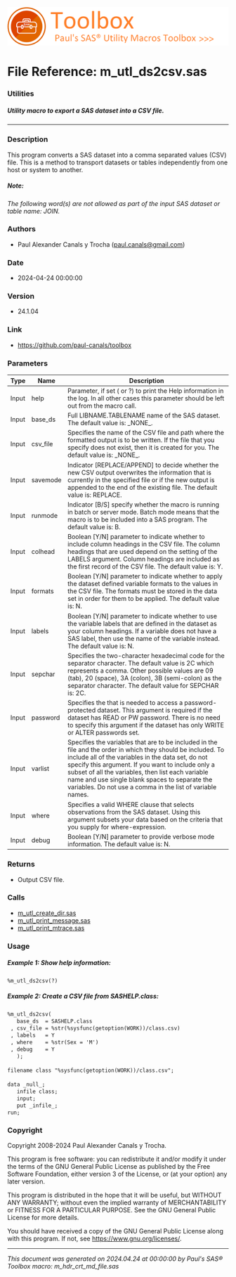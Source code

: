 ![../../misc/images/doc_header.png](../../misc/images/doc_header.png)
# 
# File Reference: m_utl_ds2csv.sas

### Utilities

##### Utility macro to export a SAS dataset into a CSV file.

***

### Description
This program converts a SAS dataset into a comma separated values (CSV) file. This is a method to transport datasets or tables independently from one host or system to another.



##### *Note:*
*The following word(s) are not allowed as part of the input SAS dataset or table name: JOIN.*

### Authors
* Paul Alexander Canals y Trocha (paul.canals@gmail.com)

### Date
* 2024-04-24 00:00:00

### Version
* 24.1.04

### Link
* https://github.com/paul-canals/toolbox

### Parameters
| Type | Name | Description |
| ---- | ---- | ----------- |
| Input | help | Parameter, if set ( or ?) to print the Help information in the log. In all other cases this parameter should be left out from the macro call. |
| Input | base_ds | Full LIBNAME.TABLENAME name of the SAS dataset. The default value is: \_NONE\_. |
| Input | csv_file | Specifies the name of the CSV file and path where the formatted output is to be written. If the file that you specify does not exist, then it is created for you. The default value is: \_NONE\_. |
| Input | savemode | Indicator [REPLACE/APPEND] to decide whether the new CSV output overwrites the information that is currently in the specified file or if the new output is appended to the end of the existing file. The default value is: REPLACE. |
| Input | runmode | Indicator [B/S] specify whether the macro is running in batch or server mode. Batch mode means that the macro is to be included into a SAS program. The default value is: B. |
| Input | colhead | Boolean [Y/N] parameter to indicate whether to include column headings in the CSV file. The column headings that are used depend on the setting of the LABELS argument. Column headings are included as the first record of the CSV file. The default value is: Y. |
| Input | formats | Boolean [Y/N] parameter to indicate whether to apply the dataset defined variable formats to the values in the CSV file. The formats must be stored in the data set in order for them to be applied. The default value is: N. |
| Input | labels | Boolean [Y/N] parameter to indicate whether to use the variable labels that are defined in the dataset as your column headings. If a variable does not have a SAS label, then use the name of the variable instead. The default value is: N. |
| Input | sepchar | Specifies the two-character hexadecimal code for the separator character. The default value is 2C which represents a comma. Other possible values are 09 (tab), 20 (space), 3A (colon), 3B (semi-colon) as the separator character. The default value for SEPCHAR is: 2C. |
| Input | password | Specifies the that is needed to access a password-protected dataset. This argument is required if the dataset has READ or PW password. There is no need to specify this argument if the dataset has only WRITE or ALTER passwords set. |
| Input | varlist | Specifies the variables that are to be included in the file and the order in which they should be included. To include all of the variables in the data set, do not specify this argument. If you want to include only a subset of all the variables, then list each variable name and use single blank spaces to separate the variables. Do not use a comma in the list of variable names. |
| Input | where | Specifies a valid WHERE clause that selects observations from the SAS dataset. Using this argument subsets your data based on the criteria that you supply for where-expression. |
| Input | debug | Boolean [Y/N] parameter to provide verbose mode information. The default value is: N. |

### Returns
* Output CSV file.

### Calls
* [m_utl_create_dir.sas](m_utl_create_dir.md)
* [m_utl_print_message.sas](m_utl_print_message.md)
* [m_utl_print_mtrace.sas](m_utl_print_mtrace.md)

### Usage

##### Example 1: Show help information:
```sas
%m_utl_ds2csv(?)
```

##### Example 2: Create a CSV file from SASHELP.class:
```sas
%m_utl_ds2csv(
   base_ds  = SASHELP.class
 , csv_file = %str(%sysfunc(getoption(WORK))/class.csv)
 , labels   = Y
 , where    = %str(Sex = 'M')
 , debug    = Y
   );

filename class "%sysfunc(getoption(WORK))/class.csv";

data _null_;
   infile class;
   input;
   put _infile_;
run;
```

### Copyright
Copyright 2008-2024 Paul Alexander Canals y Trocha. 
 
This program is free software: you can redistribute it and/or modify 
it under the terms of the GNU General Public License as published by 
the Free Software Foundation, either version 3 of the License, or 
(at your option) any later version. 
 
This program is distributed in the hope that it will be useful, 
but WITHOUT ANY WARRANTY; without even the implied warranty of 
MERCHANTABILITY or FITNESS FOR A PARTICULAR PURPOSE. See the 
GNU General Public License for more details. 
 
You should have received a copy of the GNU General Public License 
along with this program. If not, see <https://www.gnu.org/licenses/>. 


***
*This document was generated on 2024.04.24 at 00:00:00 by Paul's SAS&reg; Toolbox macro: m_hdr_crt_md_file.sas*
